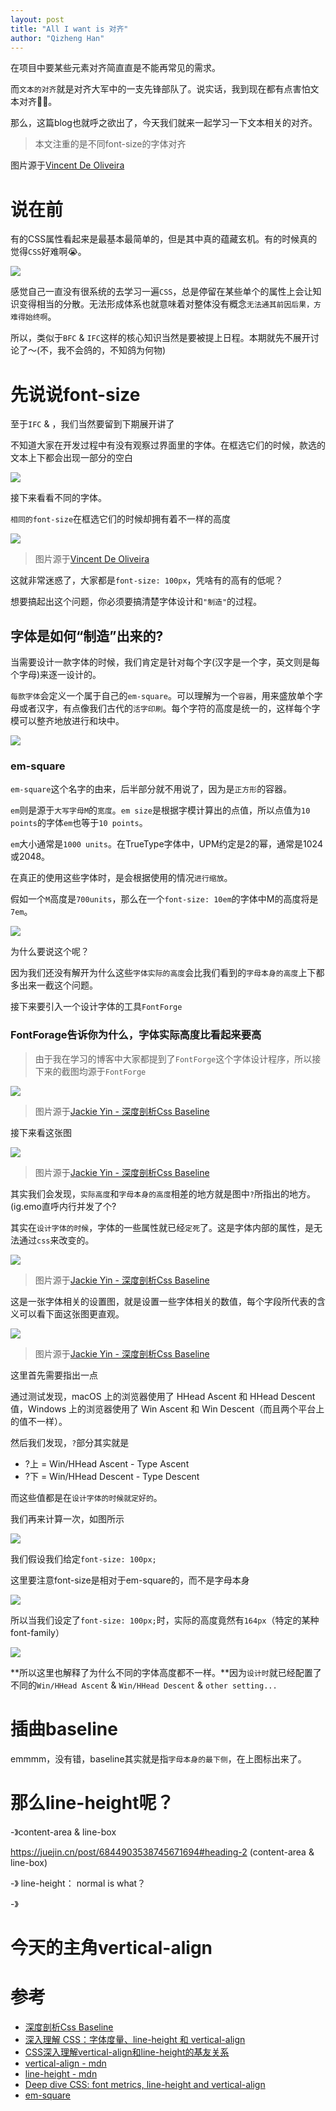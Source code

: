 ```yaml
---
layout: post
title: "All I want is 对齐"
author: "Qizheng Han"
---
```


在项目中要某些元素对齐简直直是不能再常见的需求。 

而`文本的对齐`就是对齐大军中的一支先锋部队了。说实话，我到现在都有点害怕文本对齐🤦‍♂️。 

那么，这篇blog也就呼之欲出了，今天我们就来一起学习一下文本相关的对齐。 

> 本文注重的是不同font-size的字体对齐



图片源于[Vincent De Oliveira](https://iamvdo.me/en/blog)

# 说在前

有的CSS属性看起来是最基本最简单的，但是其中真的蕴藏玄机。有的时候真的觉得`CSS`好难啊😭。

![](/assets/img/2021-04-24/cssMeme.png)

感觉自己一直没有很系统的去学习一遍`CSS`，总是停留在某些单个的属性上会让知识变得相当的分散。无法形成体系也就意味着对整体没有概念`无法通其前因后果，方难得始终啊`。

所以，类似于`BFC` & `IFC`这样的核心知识当然是要被提上日程。本期就先不展开讨论了～(不，我不会鸽的，不知鸽为何物)

# 先说说font-size

至于`IFC` & ，我们当然要留到下期展开讲了



不知道大家在开发过程中有没有观察过界面里的字体。在框选它们的时候，款选的文本上下都会出现一部分的空白

![](/assets/img/2021-04-24/font-size.png)

接下来看看不同的字体。

`相同的font-size`在框选它们的时候却拥有着不一样的高度

![](/assets/img/2021-04-24/diffFont.png)

> 图片源于[Vincent De Oliveira](https://iamvdo.me/en/blog)


这就非常迷惑了，大家都是`font-size: 100px`，凭啥有的高有的低呢？

想要搞起出这个问题，你必须要搞清楚字体设计和`"制造"`的过程。

## 字体是如何“制造”出来的?

当需要设计一款字体的时候，我们肯定是针对每个字(汉字是一个字，英文则是每个字母)来逐一设计的。


`每款字体`会定义一个属于自己的`em-square`。可以理解为一个`容器`，用来盛放单个字母或者汉字，有点像我们古代的`活字印刷`。每个字符的高度是统一的，这样每个字模可以整齐地放进行和块中。

![](/assets/img/2021-04-24/emSquare.png)


### em-square

`em-square`这个名字的由来，后半部分就不用说了，因为是`正方形`的容器。

`em`则是源于`大写字母M`的`宽度`。`em size`是根据字模计算出的点值，所以点值为`10 points`的字体`em`也等于`10 points`。

`em`大小通常是`1000 units`。在TrueType字体中，UPM约定是2的幂，通常是1024或2048。

在真正的使用这些字体时，是会根据使用的情况`进行缩放`。

假如一个`M`高度是`700units`，那么在一个`font-size: 10em`的字体中M的高度将是`7em`。

![](/assets/img/2021-04-24/7em.png)

为什么要说这个呢？

因为我们还没有解开为什么这些`字体实际的高度`会比我们看到的`字母本身的高度`上下都多出来一截这个问题。

接下来要引入一个设计字体的工具`FontForge`

### FontForage告诉你为什么，字体实际高度比看起来要高

> 由于我在学习的博客中大家都提到了`FontForge`这个字体设计程序，所以接下来的截图均源于`FontForge`

![](/assets/img/2021-04-24/fontFrage.png)

> 图片源于[Jackie Yin - 深度剖析Css Baseline](https://zhuanlan.zhihu.com/p/30169829)

接下来看这张图

![](/assets/img/2021-04-24/moreHeight1.png)

> 图片源于[Jackie Yin - 深度剖析Css Baseline](https://zhuanlan.zhihu.com/p/30169829)

其实我们会发现，`实际高度`和`字母本身的高度`相差的地方就是图中`?`所指出的地方。(ig.emo直呼内行并发了个?

其实在`设计字体的时候`，字体的一些属性就已经`定死`了。这是字体内部的属性，是无法通过`css`来改变的。

![](/assets/img/2021-04-24/settingFont.png)

> 图片源于[Jackie Yin - 深度剖析Css Baseline](https://zhuanlan.zhihu.com/p/30169829)

这是一张字体相关的设置图，就是设置一些字体相关的数值，每个字段所代表的含义可以看下面这张图更直观。

![](/assets/img/2021-04-24/fontDetail.png)

> 图片源于[Jackie Yin - 深度剖析Css Baseline](https://zhuanlan.zhihu.com/p/30169829)

这里首先需要指出一点

通过测试发现，macOS 上的浏览器使用了 HHead Ascent 和 HHead Descent 值，Windows 上的浏览器使用了 Win Ascent 和 Win Descent（而且两个平台上的值不一样）。

然后我们发现，`?`部分其实就是

- ?上 = Win/HHead Ascent - Type Ascent
- ?下 = Win/HHead Descent - Type Descent

而这些值都是在`设计字体的时候就定好的`。

我们再来计算一次，如图所示

![](/assets/img/2021-04-24/fontDraw.png)

我们假设我们给定`font-size: 100px;`

这里要注意font-size是相对于em-square的，而不是字母本身

![](/assets/img/2021-04-24/formula.png)

所以当我们设定了`font-size: 100px;`时，实际的高度竟然有`164px`（特定的某种font-family）

![](/assets/img/2021-04-24/？？.png)

**所以这里也解释了为什么不同的字体高度都不一样。**因为`设计时`就已经配置了不同的`Win/HHead Ascent` & `Win/HHead Descent` & `other setting...`

# 插曲baseline

emmmm，没有错，baseline其实就是指`字母本身的最下侧`，在上图标出来了。

# 那么line-height呢？

-》content-area & line-box

https://juejin.cn/post/6844903538745671694#heading-2 (content-area & line-box)

-》 line-height： normal is what？

-》


# 今天的主角vertical-align



# 参考

- [深度剖析Css Baseline](https://zhuanlan.zhihu.com/p/30169829)
- [深入理解 CSS：字体度量、line-height 和 vertical-align](https://juejin.cn/post/6844903538745671694#heading-2)
- [CSS深入理解vertical-align和line-height的基友关系](https://www.zhangxinxu.com/wordpress/2015/08/css-deep-understand-vertical-align-and-line-height/)
- [vertical-align - mdn](https://developer.mozilla.org/zh-CN/docs/Web/CSS/vertical-align)
- [line-height - mdn](https://developer.mozilla.org/en-US/docs/Web/CSS/line-height)
- [Deep dive CSS: font metrics, line-height and vertical-align](https://iamvdo.me/en/blog/css-font-metrics-line-height-and-vertical-align)
- [em-square](http://designwithfontforge.com/en-US/The_EM_Square.html)